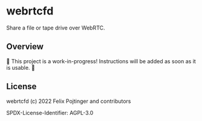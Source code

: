 # webrtcfd

Share a file or tape drive over WebRTC.

## Overview

🚧 This project is a work-in-progress! Instructions will be added as soon as it is usable. 🚧

## License

webrtcfd (c) 2022 Felix Pojtinger and contributors

SPDX-License-Identifier: AGPL-3.0
